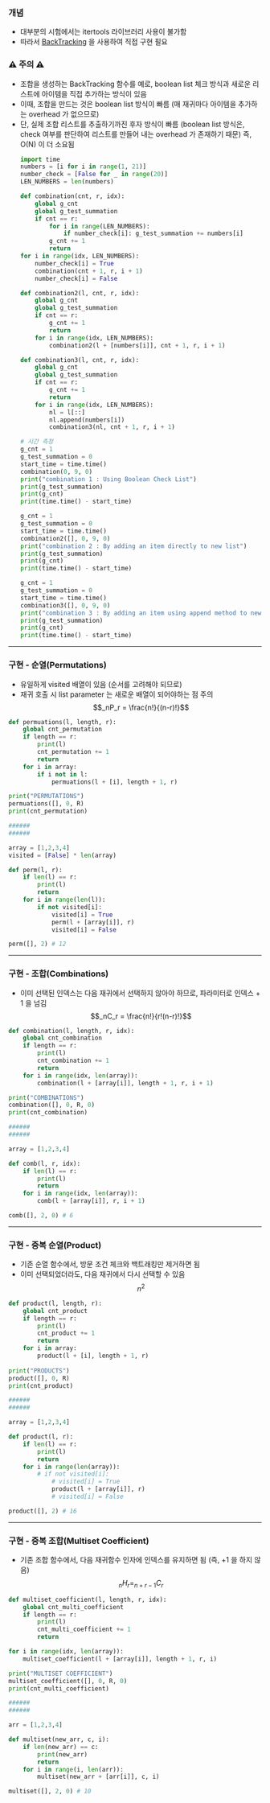 ### 개념

* 대부분의 시험에서는 itertools 라이브러리 사용이 불가함
* 따라서 [BackTracking](./BackTracking.md) 을 사용하여 직접 구현 필요


### ⚠️ 주의 ⚠️

* 조합을 생성하는 BackTracking 함수를 예로, boolean list 체크 방식과 새로운 리스트에 아이템을 직접 추가하는 방식이 있음
* 이때, 조합을 만드는 것은 boolean list 방식이 빠름
  (매 재귀마다 아이템을 추가하는 overhead 가 없으므로)
* 단, 실제 조합 리스트를 추출하기까진 후자 방식이 빠름
  (boolean list 방식은, check 여부를 판단하여 리스트를 만들어 내는 overhead 가 존재하기 때문)
  즉, O(N) 이 더 소요됨
	``` python
	import time
	numbers = [i for i in range(1, 21)]
	number_check = [False for _ in range(20)]
	LEN_NUMBERS = len(numbers)

	def combination(cnt, r, idx):
		global g_cnt
		global g_test_summation
		if cnt == r:
			for i in range(LEN_NUMBERS):
				if number_check[i]: g_test_summation += numbers[i]
			g_cnt += 1
			return
	for i in range(idx, LEN_NUMBERS):
		number_check[i] = True
		combination(cnt + 1, r, i + 1)
		number_check[i] = False

	def combination2(l, cnt, r, idx):
		global g_cnt
		global g_test_summation
		if cnt == r:
			g_cnt += 1
			return
		for i in range(idx, LEN_NUMBERS):
			combination2(l + [numbers[i]], cnt + 1, r, i + 1)

	def combination3(l, cnt, r, idx):
		global g_cnt
		global g_test_summation
		if cnt == r:
			g_cnt += 1
			return
		for i in range(idx, LEN_NUMBERS):
			nl = l[::]
			nl.append(numbers[i])
			combination3(nl, cnt + 1, r, i + 1)

	# 시간 측정
	g_cnt = 1
	g_test_summation = 0
	start_time = time.time()
	combination(0, 9, 0)
	print("combination 1 : Using Boolean Check List")
	print(g_test_summation)
	print(g_cnt)
	print(time.time() - start_time)
	
	g_cnt = 1
	g_test_summation = 0
	start_time = time.time()
	combination2([], 0, 9, 0)
	print("combination 2 : By adding an item directly to new list")
	print(g_test_summation)
	print(g_cnt)
	print(time.time() - start_time)
	
	g_cnt = 1
	g_test_summation = 0
	start_time = time.time()
	combination3([], 0, 9, 0)
	print("combination 3 : By adding an item using append method to new list")
	print(g_test_summation)
	print(g_cnt)
	print(time.time() - start_time)
	```
---
### 구현 - 순열(Permutations)

* 유일하게 visited 배열이 있음 (순서를 고려해야 되므로)
* 재귀 호출 시 list parameter 는 새로운 배열이 되어야하는 점 주의
$$_nP_r = \frac{n!}{(n-r)!}$$

```Python
def permuations(l, length, r):
	global cnt_permutation
	if length == r:
		print(l)
		cnt_permutation += 1
		return
	for i in array:
		if i not in l:
			permuations(l + [i], length + 1, r)

print("PERMUTATIONS")
permuations([], 0, R)
print(cnt_permutation)

######
######

array = [1,2,3,4]
visited = [False] * len(array)

def perm(l, r):
	if len(l) == r:
		print(l)
		return
	for i in range(len(l)):
		if not visited[i]:
			visited[i] = True
			perm(l + [array[i]], r)
			visited[i] = False

perm([], 2) # 12
```


---
### 구현 - 조합(Combinations)

* 이미 선택된 인덱스는 다음 재귀에서 선택하지 않아야 하므로, 파라미터로 인덱스 + 1 을 넘김
$$_nC_r = \frac{n!}{r!(n-r)!}$$

```python
def combination(l, length, r, idx):
	global cnt_combination
	if length == r:
		print(l)
		cnt_combination += 1
		return
	for i in range(idx, len(array)):
		combination(l + [array[i]], length + 1, r, i + 1)

print("COMBINATIONS")
combination([], 0, R, 0)
print(cnt_combination)

######
######

array = [1,2,3,4]

def comb(l, r, idx):
	if len(l) == r:
		print(l)
		return
	for i in range(idx, len(array)):
		comb(l + [array[i]], r, i + 1)

comb([], 2, 0) # 6
```


---
### 구현 - 중복 순열(Product)

* 기존 순열 함수에서, 방문 조건 체크와 백트래킹만 제거하면 됨
* 이미 선택되었더라도, 다음 재귀에서 다시 선택할 수 있음
$$n^2$$

```python
def product(l, length, r):
	global cnt_product
	if length == r:
		print(l)
		cnt_product += 1
		return
	for i in array:
		product(l + [i], length + 1, r)
		
print("PRODUCTS")
product([], 0, R)
print(cnt_product)

######
######

array = [1,2,3,4]

def product(l, r):
	if len(l) == r:
		print(l)
		return
	for i in range(len(array)):
		# if not visited[i]: 
			# visited[i] = True
			product(l + [array[i]], r)
			# visited[i] = False

product([], 2) # 16
```


---
### 구현 - 중복 조합(Multiset Coefficient)

* 기존 조합 함수에서, 다음 재귀함수 인자에 인덱스를 유지하면 됨 (즉, +1 을 하지 않음)
$$_nH_r = _{n+r-1}C_{r}$$
```python
def multiset_coefficient(l, length, r, idx):
	global cnt_multi_coefficient	
	if length == r:	
		print(l)		
		cnt_multi_coefficient += 1		
		return

for i in range(idx, len(array)):
	multiset_coefficient(l + [array[i]], length + 1, r, i)

print("MULTISET COEFFICIENT")
multiset_coefficient([], 0, R, 0)
print(cnt_multi_coefficient)

######
######

arr = [1,2,3,4]

def multiset(new_arr, c, i):
	if len(new_arr) == c:
		print(new_arr)
		return
	for i in range(i, len(arr)):
		multiset(new_arr + [arr[i]], c, i)

multiset([], 2, 0) # 10
```